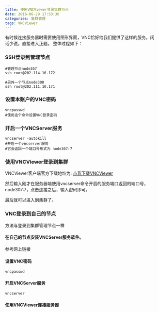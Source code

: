 ```yaml
---
title: 使用VNCViewer登录集群节点
date: 2016-06-29 17:50:30
categories: 集群管理
tags: VNCViewer
---
```


有时候连接服务器时需要使用图形界面，VNC恰好给我们提供了这样的服务，闲话少说，直接进入正题。
整体过程如下：
<!--more-->
### SSH登录到管理节点
```
#管理节点node307
ssh root@202.114.10.172

#另外一个节点node308
ssh root@202.111.10.171
```

### 设置本账户的VNC密码
```
vncpasswd
#使用这个命令设置VNC登录密码
```

### 开启一个VNCServer服务
```
vncserver -autokill
#开启一个vncserver服务
#它会返回一个端口号形式为 node307:7
```

### 使用VNCViewer登录到集群
VNCViewer客户端官方下载地址为:
[点我下载VNCViewer](https://www.realvnc.com/download/viewer/)

然后输入刚才在服务器端使用vncserver命令开启的服务端口返回的端口号，node307:7，点击连接之后，输入密码即可。

最后就可以进入到集群了。

### VNC登录到自己的节点
方法与登录到集群管理节点一样

#### 在自己的节点安装VNCServer服务软件。
参考网上链接

#### 设置VNC密码
```
vncpasswd
```

#### 开启VNCServer服务
```
vncserver
```
#### 使用VNCViewer连接服务器
